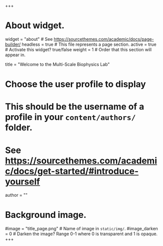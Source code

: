 +++
# About widget.
widget = "about"  # See https://sourcethemes.com/academic/docs/page-builder/
headless = true  # This file represents a page section.
active = true  # Activate this widget? true/false
weight = 1  # Order that this section will appear in.

title = "Welcome to the Multi-Scale Biophysics Lab"

# Choose the user profile to display
# This should be the username of a profile in your `content/authors/` folder.
# See https://sourcethemes.com/academic/docs/get-started/#introduce-yourself
author = ""

 # Background image.
#image = "title_page.png"  # Name of image in `static/img/`.
#image_darken = 0  # Darken the image? Range 0-1 where 0 is transparent and 1 is opaque.
+++
